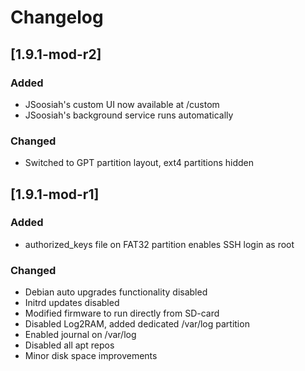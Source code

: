 # Changelog

## [1.9.1-mod-r2]
### Added
- JSoosiah's custom UI now available at /custom
- JSoosiah's background service runs automatically

### Changed
- Switched to GPT partition layout, ext4 partitions hidden

## [1.9.1-mod-r1]

### Added
- authorized_keys file on FAT32 partition enables SSH login as root

### Changed
- Debian auto upgrades functionality disabled
- Initrd updates disabled
- Modified firmware to run directly from SD-card
- Disabled Log2RAM, added dedicated /var/log partition
- Enabled journal on /var/log
- Disabled all apt repos
- Minor disk space improvements
